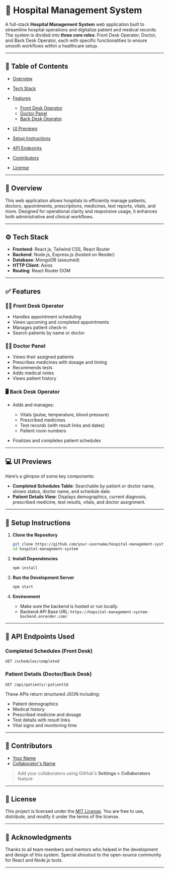 # 🏥 Hospital Management System

A full-stack **Hospital Management System** web application built to streamline hospital operations and digitalize patient and medical records. The system is divided into **three core roles**: Front Desk Operator, Doctor, and Back Desk Operator, each with specific functionalities to ensure smooth workflows within a healthcare setup.

---

## 📌 Table of Contents

* [Overview](#overview)
* [Tech Stack](#tech-stack)
* [Features](#features)

  * [Front Desk Operator](#front-desk-operator)
  * [Doctor Panel](#doctor-panel)
  * [Back Desk Operator](#back-desk-operator)
* [UI Previews](#ui-previews)
* [Setup Instructions](#setup-instructions)
* [API Endpoints](#api-endpoints)
* [Contributors](#contributors)
* [License](#license)

---

## 🌟 Overview

This web application allows hospitals to efficiently manage patients, doctors, appointments, prescriptions, medicines, test reports, vitals, and more. Designed for operational clarity and responsive usage, it enhances both administrative and clinical workflows.

---

## ⚙️ Tech Stack

* **Frontend**: React.js, Tailwind CSS, React Router
* **Backend**: Node.js, Express.js (hosted on Render)
* **Database**: MongoDB (assumed)
* **HTTP Client**: Axios
* **Routing**: React Router DOM

---

## ✅ Features

### 👩‍💼 Front Desk Operator

* Handles appointment scheduling
* Views upcoming and completed appointments
* Manages patient check-in
* Search patients by name or doctor

### 🧑‍⚕️ Doctor Panel

* Views their assigned patients
* Prescribes medicines with dosage and timing
* Recommends tests
* Adds medical notes
* Views patient history

### 🖥️ Back Desk Operator

* Adds and manages:

  * Vitals (pulse, temperature, blood pressure)
  * Prescribed medicines
  * Test records (with result links and dates)
  * Patient room numbers
* Finalizes and completes patient schedules

---

## 💻 UI Previews

Here’s a glimpse of some key components:

* **Completed Schedules Table**: Searchable by patient or doctor name, shows status, doctor name, and schedule date.
* **Patient Details View**: Displays demographics, current diagnosis, prescribed medicine, test results, vitals, and doctor assignment.

---

## 🚀 Setup Instructions

1. **Clone the Repository**

   ```bash
   git clone https://github.com/your-username/hospital-management-system.git
   cd hospital-management-system
   ```

2. **Install Dependencies**

   ```bash
   npm install
   ```

3. **Run the Development Server**

   ```bash
   npm start
   ```

4. **Environment**

   * Make sure the backend is hosted or run locally.
   * Backend API Base URL: `https://hopsital-management-system-backend.onrender.com/`

---

## 🔌 API Endpoints Used

### Completed Schedules (Front Desk)

```
GET /schedules/completed
```

### Patient Details (Doctor/Back Desk)

```
GET /api/patients/:patientId
```

These APIs return structured JSON including:

* Patient demographics
* Medical history
* Prescribed medicine and dosage
* Test details with result links
* Vital signs and monitoring time

---

## 👥 Contributors

* [Your Name](https://github.com/your-username)
* [Collaborator's Name](https://github.com/collaborator-username)

> Add your collaborators using GitHub's **Settings > Collaborators** feature

---

## 📄 License

This project is licensed under the [MIT License](LICENSE). You are free to use, distribute, and modify it under the terms of the license.

---

## 🙌 Acknowledgments

Thanks to all team members and mentors who helped in the development and design of this system. Special shoutout to the open-source community for React and Node.js tools.

---
